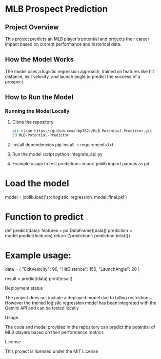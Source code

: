 # MLB Prospect Prediction

## Project Overview
This project predicts an MLB player's potential and projects their career impact based on current performance and historical data.

## How the Model Works
The model uses a logistic regression approach, trained on features like hit distance, exit velocity, and launch angle to predict the success of a prospect.

## How to Run the Model

### Running the Model Locally
1. Clone the repository:
   ```bash
   git clone https://github.com/<bp782>/MLB-Potential-Predictor.git
   cd MLB-Potential-Predictor
   
2. Install dependencies
pip install -r requirements.txt

3. Run the model script
python integrate_api.py

4. Example usage to test predictions
import joblib
import pandas as pd

# Load the model
model = joblib.load('src/logistic_regression_model_final.pkl')

# Function to predict
def predict(data):
    features = pd.DataFrame([data])
    prediction = model.predict(features)
    return {'prediction': prediction.tolist()}

# Example usage:
data = {
  "ExitVelocity": 90,
  "HitDistance": 150,
  "LaunchAngle": 20
}

result = predict(data)
print(result)

Deployment status 

The project does not include a deployed model due to billing restrictions. However the trained logistic regression model has been integrated with the Gemini API and can be tested locally

Usage 

The code and model provided in the repository can predict the potential of MLB players based on their performance metrics  

License 

This project is licensed under the MIT License 

